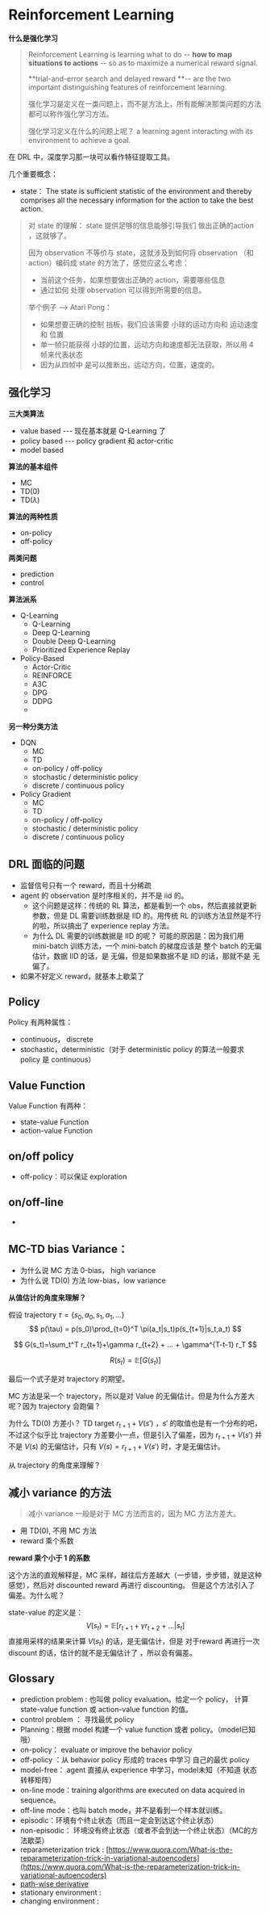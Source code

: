 # Reinforcement Learning

**什么是强化学习**

> Reinforcement Learning is learning what to do -- **how to map situations to actions** -- so as to maximize a numerical reward signal.
>
> **trial-and-error search and delayed reward **-- are the two important distinguishing features of reinforcement learning.
>
> 强化学习是定义在一类问题上，而不是方法上，所有能解决那类问题的方法都可以称作强化学习方法。
>
> 强化学习定义在什么的问题上呢？  a learning agent interacting with its environment to achieve a goal.



在 DRL 中，深度学习那一块可以看作特征提取工具。

几个重要概念：

* state： The state is sufficient statistic of the environment and thereby comprises all the necessary information for the action to take the best action.


> 对 state 的理解： state 提供足够的信息能够引导我们 做出正确的action ，这就够了。
>
> 因为 observation 不等价与 state，这就涉及到如何将 observation （和 action）编码成 state 的方法了，感觉应这么考虑：
>
> * 当前这个任务，如果想要做出正确的 action，需要哪些信息
> * 通过如何 处理 observation 可以得到所需要的信息。
>
> 举个例子 --> Atari Pong：
>
> * 如果想要正确的控制 挡板，我们应该需要 小球的运动方向和 运动速度 和 位置
> * 单一帧只能获得 小球的位置，运动方向和速度都无法获取，所以用 4 帧来代表状态
> * 因为从四帧中 是可以推断出，运动方向，位置，速度的。




## 强化学习

**三大类算法**

* value based --- 现在基本就是 Q-Learning 了
* policy based --- policy gradient 和 actor-critic
* model based




**算法的基本组件**

* MC
* TD(0)
* TD($\lambda$)



**算法的两种性质**

* on-policy
* off-policy




**两类问题**

* prediction
* control



**算法派系**

* Q-Learning
  * Q-Learning
  * Deep Q-Learning
  * Double Deep Q-Learning
  * Prioritized Experience Replay
* Policy-Based
  * Actor-Critic
  * REINFORCE
  * A3C
  * DPG
  * DDPG
  * ​


**另一种分类方法**

* DQN
  * MC
  * TD
  * on-policy / off-policy
  * stochastic / deterministic policy
  * discrete / continuous policy
* Policy Gradient
  * MC
  * TD
  * on-policy / off-policy
  * stochastic / deterministic policy
  * discrete / continuous policy





## DRL 面临的问题

* 监督信号只有一个 reward，而且十分稀疏
* agent 的 observation 是时序相关的，并不是 iid 的。
  * 这个问题是这样：传统的 RL 算法，都是看到一个 obs，然后直接就更新参数，但是 DL 需要训练数据是 IID 的。用传统 RL 的训练方法显然是不行的啦，所以搞出了 experience replay 方法。
  * 为什么 DL 需要的训练数据是 IID 的呢？ 可能的原因是：因为我们用 mini-batch 训练方法，一个 mini-batch 的梯度应该是 整个 batch 的无偏估计，数据 IID 的话，是 无偏，但是如果数据不是 IID 的话，那就不是 无偏了。
* 如果不好定义 reward，就基本上歇菜了




## Policy

Policy 有两种属性：

* continuous， discrete
* stochastic，deterministic（对于 deterministic policy 的算法一般要求 policy 是 continuous）





## Value Function

Value Function 有两种：

* state-value Function
* action-value Function




## on/off policy

* off-policy：可以保证 exploration




## on/off-line

* ​




## MC-TD bias Variance：

* 为什么说 MC 方法 0-bias， high variance
* 为什么说 TD(0) 方法 low-bias，low variance



**从值估计的角度来理解？**

假设 trajectory $\tau = \{s_0,a_0,s_1,a_1,...\}$ 
$$
p(\tau) = p(s_0)\prod_{t=0}^T \pi(a_t|s_t)p(s_{t+1}|s_t,a_t)
$$

$$
G(s_t)=\sum_t^T r_{t+1}+\gamma r_{t+2} + ... + \gamma^{T-t-1} r_T
$$

$$
R(s_t) = \mathbb E\Bigr[G(s_t)\Bigr]
$$

最后一个式子是对 trajectory 的期望。

MC 方法是采一个 trajectory，所以是对 Value 的无偏估计。但是为什么方差大呢？因为 trajectory 会跑偏？

为什么 TD(0) 方差小？ TD target  $r_{t+1}+V(s')$  ，$s'$ 的取值也是有一个分布的吧，不过这个似乎比 trajectory 方差要小一点，但是引入了偏差，因为 $r_{t+1} + V(s')$ 并不是 $V(s)$ 的无偏估计，只有 $V(s)=r_{t+1}+V(s')$ 时，才是无偏估计。 



从 trajectory 的角度来理解？



## 减小 variance 的方法

> 减小 variance 一般是对于 MC 方法而言的，因为 MC 方法方差大。

* 用 TD(0), 不用 MC 方法
* reward 乘个系数



**reward 乘个小于 1 的系数**

这个方法的直观解释是，MC 采样，越往后方差越大（一步错，步步错，就是这种感觉），然后对 discounted reward 再进行 discounting。 但是这个方法引入了 偏差。为什么呢？

state-value 的定义是：
$$
V(s_t) = \mathbb E\Biggr[r_{t+1}+\gamma r_{t+2}+...\Bigr|s_t\Biggr]
$$
直接用采样的结果来计算 $V(s_t)$ 的话，是无偏估计，但是 对于reward 再进行一次 discount 的话，估计的就不是无偏估计了 ，所以会有偏差。








## Glossary

* prediction problem : 也叫做 policy evaluation。给定一个 policy， 计算 state-value function 或 action-value function 的值。
* control problem ： 寻找最优 policy
* Planning：根据 model 构建一个 value function 或者 policy。（model已知哦）
* on-policy： evaluate or improve the behavior policy
* off-policy ：从 behavior policy 形成的 traces 中学习 自己的最优 policy
* model-free： agent 直接从 experience 中学习，model未知（不知道 状态转移矩阵）
* on-line mode：training algorithms are executed on data acquired in sequence。
* off-line mode：也叫 batch mode，并不是看到一个样本就训练。
* episodic：环境有个终止状态（而且一定会到达这个终止状态）
* non-episodic： 环境没有终止状态（或者不会到达一个终止状态）（MC的方法歇菜）
* reparameterization trick : [https://www.quora.com/What-is-the-reparameterization-trick-in-variational-autoencoders](https://www.quora.com/What-is-the-reparameterization-trick-in-variational-autoencoders)
* [path-wise derivative](http://www.mathfinance.cn/pathwise-derivative-vs-finite-difference-for-greeks-computation/)
* ​stationary environment : 
* changing environment :